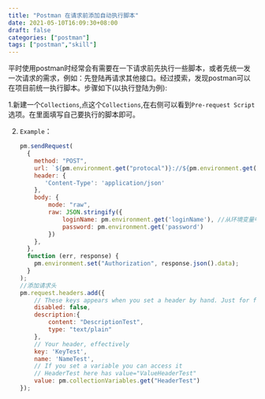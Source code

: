 ```yaml
---
title: "Postman 在请求前添加自动执行脚本"
date: 2021-05-10T16:09:30+08:00
draft: false
categories: ["postman"]
tags: ["postman","skill"]
---
```




平时使用postman时经常会有需要在一下请求前先执行一些脚本，或者先统一发一次请求的需求，例如：先登陆再请求其他接口。经过摸索，发现postman可以在项目前统一执行脚本。步骤如下(以执行登陆为例):

1.新建一个`Collections`,点这个`Collections`,在右侧可以看到`Pre-request Script`选项。在里面填写自己要执行的脚本即可。

2. `Example`：

   ```JavaScript
   pm.sendRequest(
     {
       method: "POST",
       url: `${pm.environment.get("protocal")}://${pm.environment.get("host")}:${pm.environment.get("port")}${pm.environment.get("base-path")}/authentication/login-name`,
       header: { 
          'Content-Type': 'application/json'
       },
       body: {
           mode: "raw",
           raw: JSON.stringify({
               loginName: pm.environment.get('loginName'), //从环境变量中获取登录名和密码
               password: pm.environment.get('password')
           })
       },
     },
     function (err, response) {
       pm.environment.set("Authorization", response.json().data);
     }
   );
   //添加请求头
   pm.request.headers.add({ 
       // These keys appears when you set a header by hand. Just for fun they are here
       disabled: false,
       description:{
           content: "DescriptionTest",
           type: "text/plain"
       },
       // Your header, effectively
       key: 'KeyTest', 
       name: 'NameTest', 
       // If you set a variable you can access it
       // HeaderTest here has value="ValueHeaderTest"
       value: pm.collectionVariables.get("HeaderTest")
   }); 
   ```

   